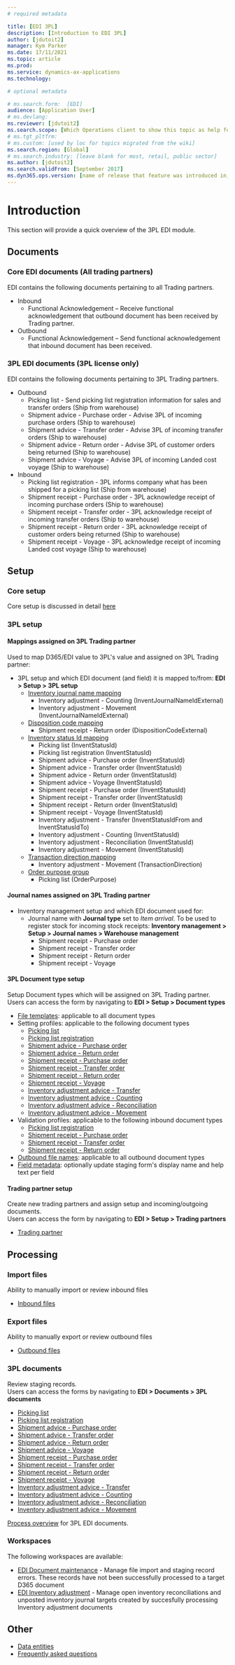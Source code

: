 ```yaml
---
# required metadata

title: [EDI 3PL]
description: [Introduction to EDI 3PL]
author: [jdutoit2]
manager: Kym Parker
ms.date: 17/11/2021
ms.topic: article
ms.prod: 
ms.service: dynamics-ax-applications
ms.technology: 

# optional metadata

# ms.search.form:  [EDI]
audience: [Application User]
# ms.devlang: 
ms.reviewer: [jdutoit2]
ms.search.scope: [Which Operations client to show this topic as help for, to be set by content strategist, see list here: https://microsoft.sharepoint.com/teams/DynDoc/_layouts/15/WopiFrame.aspx?sourcedoc={23419e1c-eb64-42e9-aa9b-79875b428718}&action=edit&wd=target%28Core%20Dynamics%20AX%20CP%20requirements%2Eone%7C4CC185C0%2DEFAA%2D42CD%2D94B9%2D8F2A45E7F61A%2FVersions%20list%20for%20docs%20topics%7CC14BE630%2D5151%2D49D6%2D8305%2D554B5084593C%2F%29]
# ms.tgt_pltfrm: 
# ms.custom: [used by loc for topics migrated from the wiki]
ms.search.region: [Global]
# ms.search.industry: [leave blank for most, retail, public sector]
ms.author: [jdutoit2]
ms.search.validFrom: [September 2017]
ms.dyn365.ops.version: [name of release that feature was introduced in, see list here: https://microsoft.sharepoint.com/teams/DynDoc/_layouts/15/WopiFrame.aspx?sourcedoc={23419e1c-eb64-42e9-aa9b-79875b428718}&action=edit&wd=target%28Core%20Dynamics%20AX%20CP%20requirements%2Eone%7C4CC185C0%2DEFAA%2D42CD%2D94B9%2D8F2A45E7F61A%2FVersions%20list%20for%20docs%20topics%7CC14BE630%2D5151%2D49D6%2D8305%2D554B5084593C%2F%29]
---
```


# Introduction
This section will provide a quick overview of the 3PL EDI module.

## Documents
### Core EDI documents (All trading partners)

EDI contains the following documents pertaining to all Trading partners.
- Inbound
	- Functional Acknowledgement – Receive functional acknowledgement that outbound document has been received by Trading partner.
- Outbound
	- Functional Acknowledgement – Send functional acknowledgement that inbound document has been received.

### 3PL EDI documents (3PL license only)

EDI contains the following documents pertaining to 3PL Trading partners.
- Outbound
	- Picking list - Send picking list registration information for sales and transfer orders (Ship from warehouse)
	- Shipment advice - Purchase order - Advise 3PL of incoming purchase orders (Ship to warehouse)
	- Shipment advice - Transfer order - Advise 3PL of incoming transfer orders (Ship to warehouse)
	- Shipment advice - Return order - Advise 3PL of customer orders being returned (Ship to warehouse)
	- Shipment advice - Voyage - Advise 3PL of incoming Landed cost voyage (Ship to warehouse)
- Inbound 
	- Picking list registration - 3PL informs company what has been shipped for a picking list (Ship from warehouse)
	- Shipment receipt - Purchase order - 3PL acknowledge receipt of incoming purchase orders (Ship to warehouse)
	- Shipment receipt - Transfer order - 3PL acknowledge receipt of incoming transfer orders (Ship to warehouse)
	- Shipment receipt - Return order - 3PL acknowledge receipt of customer orders being returned (Ship to warehouse)
	- Shipment receipt - Voyage - 3PL acknowledge receipt of incoming Landed cost voyage (Ship to warehouse)

## Setup
### Core setup
Core setup is discussed in detail [here](../../CORE/Setup/Setup%20overview.md)

### 3PL setup

#### Mappings assigned on 3PL Trading partner
Used to map D365/EDI value to 3PL's value and assigned on 3PL Trading partner: <br>

- 3PL setup and which EDI document (and field) it is mapped to/from: **EDI > Setup > 3PL setup** <br>
	- [Inventory journal name mapping](../SETUP/3PL%20SETUP/Inventory%20journal%20name%20mapping.md)
		- Inventory adjustment - Counting (InventJournalNameIdExternal)
		- Inventory adjustment - Movement (InventJournalNameIdExternal)
	- [Disposition code mapping](../SETUP/3PL%20SETUP/Disposition%20code%20mapping.md)
		- Shipment receipt - Return order (DispositionCodeExternal)
	- [Inventory status Id mapping](../SETUP/3PL%20SETUP/Inventory%20status%20Id%20mapping.md)
		- Picking list (InventStatusId)
		- Picking list registration (InventStatusId)
		- Shipment advice - Purchase order (InventStatusId)
		- Shipment advice - Transfer order (InventStatusId)
		- Shipment advice - Return order (InventStatusId)
		- Shipment advice - Voyage (InventStatusId)
		- Shipment receipt - Purchase order (InventStatusId)
		- Shipment receipt - Transfer order (InventStatusId)
		- Shipment receipt - Return order (InventStatusId)
		- Shipment receipt - Voyage (InventStatusId)
		- Inventory adjustment - Transfer (InventStatusIdFrom and InventStatusIdTo)
		- Inventory adjustment - Counting (InventStatusId)
		- Inventory adjustment - Reconciliation (InventStatusId)
		- Inventory adjustment - Movement (InventStatusId)
	- [Transaction direction mapping](../SETUP/3PL%20SETUP/Transaction%20direction%20mapping.md)
		- Inventory adjustment - Movement (TransactionDirection)
	- [Order purpose group](../SETUP/3PL%20SETUP/Order%20purpose%20group.md)
		- Picking list (OrderPurpose)

#### Journal names assigned on 3PL Trading partner

- Inventory management setup and which EDI document used for: <br>
	- Journal name with **Journal type** set to _Item arrival_. To be used to register stock for incoming stock receipts: **Inventory management > Setup > Journal names > Warehouse management** <br> 
		-  Shipment receipt - Purchase order
		-  Shipment receipt - Transfer order
		-  Shipment receipt - Return order
		-  Shipment receipt - Voyage

#### 3PL Document type setup
Setup Document types which will be assigned on 3PL Trading partner. <br>
Users can access the form by navigating to **EDI > Setup > Document types**

- [File templates](../../CORE/Setup/DocumentTypes/File%20templates.md): applicable to all document types
- Setting profiles: applicable to the following document types
    - [Picking list](../SETUP/SETTING%20PROFILES/Picking%20list.md)
    - [Picking list registration](../SETUP/SETTING%20PROFILES/Picking%20list%20registration.md)
    - [Shipment advice - Purchase order](../SETUP/SETTING%20PROFILES/Shipment%20advice%20-%20Purchase%20order.md)
    - [Shipment advice - Return order](../SETUP/SETTING%20PROFILES/Shipment%20advice%20-%20Return%20order.md)
    - [Shipment receipt - Purchase order](../SETUP/SETTING%20PROFILES/Shipment%20receipt%20-%20Purchase%20order.md)
    - [Shipment receipt - Transfer order](../SETUP/SETTING%20PROFILES/Shipment%20receipt%20-%20Transfer%20order.md)
    - [Shipment receipt - Return order](../SETUP/SETTING%20PROFILES/Shipment%20receipt%20-%20Return%20order.md)
    - [Shipment receipt - Voyage](../SETUP/SETTING%20PROFILES/Shipment%20receipt%20-%20Voyage.md)
    - [Inventory adjustment advice - Transfer](../SETUP/SETTING%20PROFILES/Inventory%20adjustment%20advice%20-%20Transfer.md)
    - [Inventory adjustment advice - Counting](../SETUP/SETTING%20PROFILES/Inventory%20adjustment%20advice%20-%20Counting.md)
    - [Inventory adjustment advice - Reconciliation](../SETUP/SETTING%20PROFILES/Inventory%20adjustment%20advice%20-%20Reconciliation.md)
    - [Inventory adjustment advice - Movement](../SETUP/SETTING%20PROFILES/Inventory%20adjustment%20advice%20-%20Movement.md)
- Validation profiles: applicable to the following inbound document types
    - [Picking list registration](../SETUP/VALIDATION%20PROFILES/Picking%20list%20registration.md)
    - [Shipment receipt - Purchase order](../SETUP/VALIDATION%20PROFILES/Shipment%20receipt%20-%20Purchase%20order.md)
    - [Shipment receipt - Transfer order](../SETUP/VALIDATION%20PROFILES/Shipment%20receipt%20-%20Transfer%20order.md)
    - [Shipment receipt - Return order](../SETUP/VALIDATION%20PROFILES/Shipment%20receipt%20-%20Return%20order.md)
- [Outbound file names](../../CORE/Setup/DocumentTypes/Outbound%20filenames.md): applicable to all outbound document types
- [Field metadata](../../CORE/Setup/DocumentTypes/Field%20metadata.md): optionally update staging form's display name and help text per field

#### Trading partner setup
Create new trading partners and assign setup and incoming/outgoing documents. <br>
Users can access the form by navigating to **EDI > Setup > Trading partners**
- [Trading partner](../SETUP/Trading%20partner.md)

## Processing

### Import files
Ability to manually import or review inbound files
- [Inbound files](../../CORE/Managing%20files/Inbound%20files.md)

### Export files
Ability to manually export or review outbound files
- [Outbound files](../../CORE/Managing%20files/Outbound%20files.md)

### 3PL documents
Review staging records. <br>
Users can access the forms by navigating to **EDI > Documents > 3PL documents**
- [Picking list](../DOCUMENTS/Picking%20list.md)
- [Picking list registration](../DOCUMENTS/Picking%20list%20registration.md)
- [Shipment advice - Purchase order](../DOCUMENTS/Shipment%20advice%20-%20Purchase%20order.md)
- [Shipment advice - Transfer order](../DOCUMENTS/Shipment%20advice%20-%20Transfer%20order.md)
- [Shipment advice - Return order](../DOCUMENTS/Shipment%20advice%20-%20Return%20order.md)
- [Shipment advice - Voyage](../DOCUMENTS/Shipment%20advice%20-%20Voyage.md)
- [Shipment receipt - Purchase order](../DOCUMENTS/Shipment%20receipt%20-%20Purchase%20order.md)
- [Shipment receipt - Transfer order](../DOCUMENTS/Shipment%20receipt%20-%20Transfer%20order.md)
- [Shipment receipt - Return order](../DOCUMENTS/Shipment%20receipt%20-%20Return%20order.md)
- [Shipment receipt - Voyage](../DOCUMENTS/Shipment%20receipt%20-%20Voyage.md)
- [Inventory adjustment advice - Transfer](../DOCUMENTS/Inventory%20adjustment%20-%20Transfer.md)
- [Inventory adjustment advice - Counting](../DOCUMENTS/Inventory%20adjustment%20-%20Counting.md)
- [Inventory adjustment advice - Reconciliation](../DOCUMENTS/Inventory%20adjustment%20-%20Reconciliation.md)
- [Inventory adjustment advice - Movement](../DOCUMENTS/Inventory%20adjustment%20-%20Movement.md)

[Process overview](Process%20overview.md) for 3PL EDI documents.

### Workspaces
The following workspaces are available:
- [EDI Document maintenance](../../CORE/WORKSPACES/EDI%20Document%20maintenance%20workspace.md) - Manage file import and staging record errors. These records have not been successfully processed to a target D365 document
- [EDI Inventory adjustment](../WORKSPACES/EDI%20Inventory%20adjustment.md) - Manage open inventory reconciliations and unposted inventory journal targets created by succesfully processing Inventory adjustment documents

## Other
- [Data entities](../OTHER/Data%20entities.md)
- [Frequently asked questions](../OTHER/FAQ.md)
